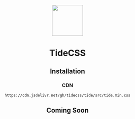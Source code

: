 <div align="center">

<img src="https://avatars.githubusercontent.com/u/117318297" width="100">

<h1>TideCSS</h1>

<h2>Installation</h2>
<h3>CDN</h3>
<code>https://cdn.jsdelivr.net/gh/tidecss/tide/src/tide.min.css</code>

<h2>Coming Soon</h2>

</div>
